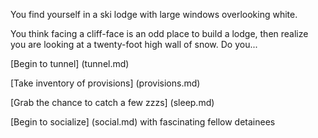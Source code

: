 You find yourself in a ski lodge with large windows overlooking white.

You think facing a cliff-face is an odd place to build a lodge,
then realize you are looking at a twenty-foot high wall of snow.
Do you...

[Begin to tunnel] (tunnel.md)

[Take inventory of provisions] (provisions.md)

[Grab the chance to catch a few zzzs] (sleep.md)

[Begin to socialize] (social.md) with fascinating fellow detainees
